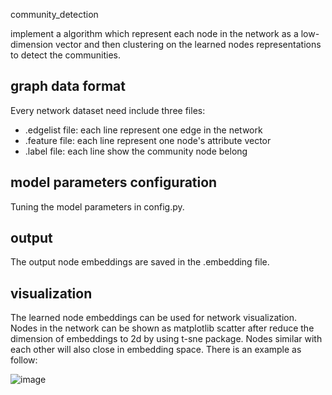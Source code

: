 community_detection

implement a algorithm which represent each node in the network as a low-dimension vector and then clustering on the learned nodes representations to detect the communities. 

## graph data format

Every network dataset need include three files:

* .edgelist file:  each line represent one edge in the network
* .feature file: each line represent one node's attribute vector
* .label file: each line show the community node belong 

## model parameters configuration

Tuning the model parameters in config.py.

## output

The output node embeddings are saved in the .embedding file.

## visualization

The learned node embeddings can be used for network visualization. Nodes in the network can be shown as matplotlib scatter after reduce the dimension of  embeddings to 2d by using t-sne package. Nodes similar with each other will also close in embedding space. There is an example as follow:

![image](https://github.com/xiexiaomiao/comunity_detection/tree/master/img/come.jpeg)

